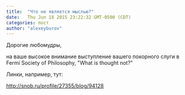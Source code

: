 ```yaml
---
title:  "Что не является мыслью?"
date:   Thu Jun 18 2015 23:22:32 GMT-0500 (CDT)
categories: пост
author: "alexeyburov"
---
```


Дорогие любомудры,

на ваше высокое внимание выступление вашего покорного слуги в Fermi Society of Philosophy, "What is thought not?"

Линки, например, тут:

http://snob.ru/profile/27355/blog/94128